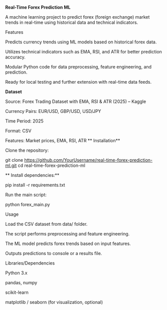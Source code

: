 **Real-Time Forex Prediction ML**

A machine learning project to predict forex (foreign exchange) market trends in real-time using historical data and technical indicators.

Features

Predicts currency trends using ML models based on historical forex data.

Utilizes technical indicators such as EMA, RSI, and ATR for better prediction accuracy.

Modular Python code for data preprocessing, feature engineering, and prediction.

Ready for local testing and further extension with real-time data feeds.

**Dataset**

Source: Forex Trading Dataset with EMA, RSI & ATR (2025) – Kaggle

Currency Pairs: EUR/USD, GBP/USD, USD/JPY

Time Period: 2025

Format: CSV

Features: Market prices, EMA, RSI, ATR
**
Installation**

Clone the repository:

git clone https://github.com/YourUsername/real-time-forex-prediction-ml.git
cd real-time-forex-prediction-ml

**
Install dependencies:**

pip install -r requirements.txt


Run the main script:

python forex_main.py

Usage

Load the CSV dataset from data/ folder.

The script performs preprocessing and feature engineering.

The ML model predicts forex trends based on input features.

Outputs predictions to console or a results file.

Libraries/Dependencies

Python 3.x

pandas, numpy

scikit-learn

matplotlib / seaborn (for visualization, optional)
